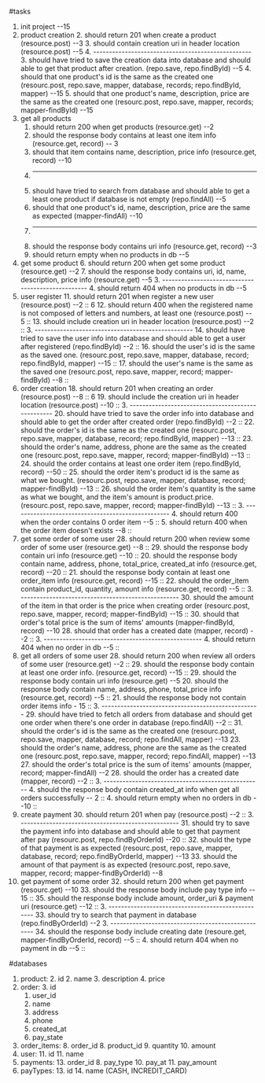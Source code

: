 #tasks
1. init project --15
2. product creation
	2. should return 201 when create a product  (resource.post)  --3
	3. should contain creation uri in header location (resource.post) --5
	4. --------------------------------------------------
	3. should have tried to save the creation data into database and should able to get that product after creation. (repo.save, repo.findById) --5
	4. should that one product's id is the same as the created one (resourc.post, repo.save, mapper, database, records; repo.findById, mapper) --15
	5. should that one product's name, description, price are the same as the created one (resourc.post, repo.save, mapper, records; mapper-findById) --15
6. get all products
	1. should return 200 when get products (resource.get) --2
	2. should the response body contains at least  one item info (resource.get, record) -- 3
	3. should that item contains name, description, price info (resource.get, record) --10
	3. --------------------------------------------------
	2. should have tried to search from database and should able to get a least one product if database is not empty (repo.findAll) --5
	3. should that one product's id, name, description, price are the same as expected (mapper-findAll) --10
	3. --------------------------------------------------
	2. should the response body contains uri info (resource.get, record) --3
	4. should return empty when no products in db --5
6. get some product
	6. should return 200 when get some product (resource.get) --2
	7. should the response body contains uri, id, name, description, price info (resource.get) --5
	3. --------------------------------------------------
	4. should return 404 when no products in db --5
11. user register
	11. should return 201 when register a new user (resource.post) --2 :: 6
	12. should return 400 when the registered name is not composed of letters and numbers, at least one (resource.post) -- 5 :: 
	13. should include creation uri in header location (resource.post) --2 :: 
	3. --------------------------------------------------
	14. should have tried to save the user info into database and should able to get a user after registered (repo.findById) --2 :: 
	16. should the user's id is the same as the saved one. (resourc.post, repo.save, mapper, database, record; repo.findById, mapper) --15 :: 
	17. should the user's name is the same as the saved one (resourc.post, repo.save, mapper, record; mapper-findById) --8 :: 
18. order creation
	18. should return 201 when creating an order (resource.post) --8 :: 6
	19. should include the creation uri in header location (resource.post) --10 :: 
	3. --------------------------------------------------
	20. should have tried to save the order info into database and should able to get the order after created order (repo.findById) --2 :: 
	22. should the order's id is the same as the created one (resourc.post, repo.save, mapper, database, record; repo.findById, mapper) --13 :: 
	23. should the order's name, address, phone are the same as the created one (resourc.post, repo.save, mapper, record; mapper-findById) --13 :: 
	24. should the order contains at least one order item (repo.findById, record)  --50 :: 
	25. should the order item's product id is the same as what we bought. (resourc.post, repo.save, mapper, database, record; mapper-findById) --13 :: 
	26. should the order item's quantity is the same as what we bought, and the item's amount is product.price. (resourc.post, repo.save, mapper, record; mapper-findById) --13 :: 
	3. --------------------------------------------------
	4. should return 400 when the order contains 0 order item --5 :: 
	5. should return 400 when the order item doesn't exists --8 :: 
27. get some order of some user
	28. should return 200 when review some order of some user (resource.get) --8 :: 
	29. should the response body contain uri info (resource.get) --10 :: 
 	20. should the response body contain name, address, phone, total\_price, created\_at info (resource.get, record) --20 :: 
 	21. should the response body contain at least one order_item info (resource.get, record) --15 :: 
 	22. should the order\_item contain product_id, quantity, amount info (resource.get, record) --5 :: 
	3. --------------------------------------------------
	30. should the amount of the item in that order is the price when creating order (resourc.post, repo.save, mapper, record; mapper-findById) --15 :: 
	30. should that order's total price is the sum of items' amounts (mapper-findById, record) --10
	28. should that order has a created date (mapper, record) --2 :: 
	3. --------------------------------------------------
	4. should return 404 when no order in db --5 :: 
27. get all orders of some user
	28. should return 200 when review all orders of some user (resource.get) --2 :: 
	29. should the response body contain at least one order info. (resource.get, record)  --15 :: 
	29. should the response body contain uri info (resource.get) --5
 	20. should the response body contain name, address, phone, total\_price info (resource.get, record) --5 :: 
 	21. should the response body not contain order items info - 15 :: 
	3. --------------------------------------------------
	29. should have tried to fetch all orders from database and should get one order when there's one order in database (repo.findAll) --2 :: 
	31. should the order's id is the same as the created one (resourc.post, repo.save, mapper, database, record; repo.findAll, mapper) --13
	23. should the order's name, address, phone are the same as the created one (resourc.post, repo.save, mapper, record; repo.findAll, mapper) --13
	27. should the order's total price is the sum of items' amounts (mapper, record; mapper-findAll) --2
	28. should the order has a created date (mapper, record) --2 :: 
	3. --------------------------------------------------
	4. should the response body contain created\_at info when get all orders successfully -- 2 :: 
	4. should return empty when no orders in db --10 :: 
29. create payment
	30. should return 201 when pay (resource.post) --2 ::
	3. --------------------------------------------------
	31. should try to save the payment info into database and should able to get that payment after pay (resourc.post, repo.findByOrderId) --20 :: 
	32. should the type of that payment is as expected (resourc.post, repo.save, mapper, database, record; repo.findByOrderId, mapper) --13
	33. should the amount of that payment is as expected (resourc.post, repo.save, mapper, record; mapper-findByOrderId) --8
34. get payment of some order
	32. should return 200 when get payment (resourc.get) --10
	33. should the response body include pay type info -- 15 :: 
	35. should the response body include amount, order_uri & payment uri (resource.get) --12 :: 
	3. --------------------------------------------------
	33. should try to search that payment in database (repo.findByOrderId) --2
	3. --------------------------------------------------
	34. should the response body include creating date (resoure.get, mapper-findByOrderId, record) --5 :: 
	4. should return 404 when no payment in db --5 :: 

#databases
1. product: 
	2. id
	2. name
	3. description
	4. price
2. order:
	3. 	id
	1. user_id
	3. name
	4. address
	5. phone
	7. created_at
	9. pay_state
7. order_items:
	8. order_id
	8. product_id
	9. quantity
	10. amount
10. user:
	11. id
	11. name
12. payments:
	13. order_id
	8. pay_type
	10. pay_at
	11. pay_amount
12. payTypes:
	13. id
	14. name (CASH, INCREDIT_CARD)

	



